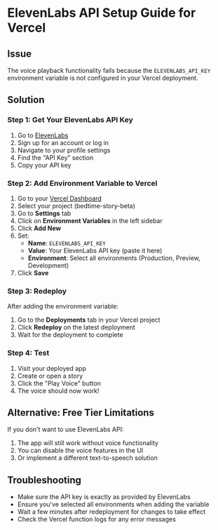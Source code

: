# ElevenLabs API Setup Guide for Vercel

## Issue
The voice playback functionality fails because the `ELEVENLABS_API_KEY` environment variable is not configured in your Vercel deployment.

## Solution

### Step 1: Get Your ElevenLabs API Key
1. Go to [ElevenLabs](https://elevenlabs.io/)
2. Sign up for an account or log in
3. Navigate to your profile settings
4. Find the "API Key" section
5. Copy your API key

### Step 2: Add Environment Variable to Vercel
1. Go to your [Vercel Dashboard](https://vercel.com/dashboard)
2. Select your project (bedtime-story-beta)
3. Go to **Settings** tab
4. Click on **Environment Variables** in the left sidebar
5. Click **Add New**
6. Set:
   - **Name**: `ELEVENLABS_API_KEY`
   - **Value**: Your ElevenLabs API key (paste it here)
   - **Environment**: Select all environments (Production, Preview, Development)
7. Click **Save**

### Step 3: Redeploy
After adding the environment variable:
1. Go to the **Deployments** tab in your Vercel project
2. Click **Redeploy** on the latest deployment
3. Wait for the deployment to complete

### Step 4: Test
1. Visit your deployed app
2. Create or open a story
3. Click the "Play Voice" button
4. The voice should now work!

## Alternative: Free Tier Limitations
If you don't want to use ElevenLabs API:
1. The app will still work without voice functionality
2. You can disable the voice features in the UI
3. Or implement a different text-to-speech solution

## Troubleshooting
- Make sure the API key is exactly as provided by ElevenLabs
- Ensure you've selected all environments when adding the variable
- Wait a few minutes after redeployment for changes to take effect
- Check the Vercel function logs for any error messages
